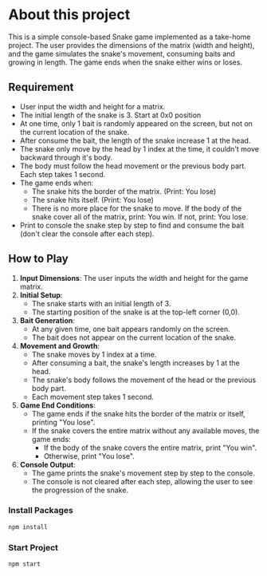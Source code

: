 # About this project

This is a simple console-based Snake game implemented as a take-home project. The user provides the dimensions of the matrix (width and height), and the game simulates the snake's movement, consuming baits and growing in length. The game ends when the snake either wins or loses.

## Requirement

- User input the width and height for a matrix.
- The initial length of the snake is 3. Start at 0x0 position
- At one time, only 1 bait is randomly appeared on the screen, but not on the current location of the snake.
- After consume the bait, the length of the snake increase 1 at the head.
- The snake only move by the head by 1 index at the time, it couldn't move backward through it's body. 
- The body must follow the head movement or the previous body part. Each step takes 1 second.
- The game ends when:
	+ The snake hits the border of the matrix. (Print: You lose)
	+ The snake hits itself. (Print: You lose)
	+ There is no more place for the snake to move. If the body of the snake cover all of the matrix, print: You win. If not, print: You lose.
- Print to console the snake step by step to find and consume the bait (don't clear the console after each step).

## How to Play

1. **Input Dimensions**: The user inputs the width and height for the game matrix.
2. **Initial Setup**: 
   - The snake starts with an initial length of 3.
   - The starting position of the snake is at the top-left corner (0,0).
3. **Bait Generation**:
   - At any given time, one bait appears randomly on the screen.
   - The bait does not appear on the current location of the snake.
4. **Movement and Growth**:
   - The snake moves by 1 index at a time.
   - After consuming a bait, the snake's length increases by 1 at the head.
   - The snake's body follows the movement of the head or the previous body part.
   - Each movement step takes 1 second.
5. **Game End Conditions**:
   - The game ends if the snake hits the border of the matrix or itself, printing "You lose".
   - If the snake covers the entire matrix without any available moves, the game ends:
     - If the body of the snake covers the entire matrix, print "You win".
     - Otherwise, print "You lose".
6. **Console Output**:
   - The game prints the snake's movement step by step to the console.
   - The console is not cleared after each step, allowing the user to see the progression of the snake.

### Install Packages
```bash
npm install
```

### Start Project
```bash
npm start
```